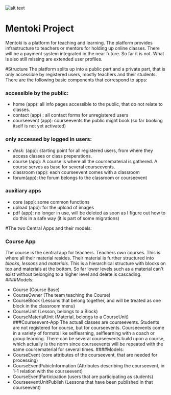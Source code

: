 ![alt text](http://mentoki.com/static/img/mentoki_logo_untertitel.jpg "Logo Title Text 1")

# Mentoki Project
Mentoki is a platform for teaching and learning. The platform provides infrastructure to teachers or mentors
for holding up online classes. There will be a payment system integrated in the near future. So far it is not.
What is also still missing are extended user profiles.

#Structure
The platform splits up into a public part and a private part, that is only accessible by registered users, mostly
teachers and their students.
There are the following basic components that correspond to apps:

### accessible by the public:
* home (app): all info pages accessible to the public, that do not relate to classes.
* contact (app) : all contact forms for unregistered users 
* courseevent (app): courseevents the public might book (so far booking itself is not yet activated)

### only accessed by logged in users:
* *desk*: (app): starting point for all registered users, from where they access classes or class preperations. 
* course (app): A course is where all the coursematerial is gathered. A course serves as base for several courseevents.
* classroom (app): each courseevent comes with a classroom
* forum(app): the forum belongs to the classroom or courseevent

### auxiliary apps
* core (app): some common functions
* upload (app): for the upload of images
* pdf (app): no longer in use, will be deleted as soon as I figure out how to do this in a safe way (it is part of some migrations)

#The two Central Apps and their models:
### Course App
The course is the central app for teachers. Teachers own courses. This is where all their material resides. 
Their material is further structured into *blocks*, *lessons* and *materials*. This is a hierarchical structure with 
blocks on top and materials at the bottom. So far lower levels such as a material can't exist without belonging
to a higher level and delete is cascading. 
####Models:
* Course (Course Base)
* CourseOwner (The team teaching the Course)
* CourseBlock (Lessons that belong together, and will be treated as one block in the classroom menu)
* CourseUnit (Lesson, belongs to a Block)
* CourseMaterialUnit (Material, belongs to a CourseUnit)
###Courseevent-App
The actuall classes are courseevents. 
Students are not registered for course, but for courseevents. Courseevents come in a variety of formats 
like selflearning, selflearning with  a coach or group learning. There can be several courseevents build upon a course, 
which actually is the norm since courseevents will be repeated with the same coursematerial for several times.
####Models:
* CourseEvent (core attributes of the courseevent, that are needed for processing)
* CourseEventPubicInformation (Attributes describing the courseevent, in 1-1 relation with the courseevent)
* CourseEventParticipation (users that are participating as students)
* CourseeventUnitPublish (Lessons that have been published in that courseevent)

